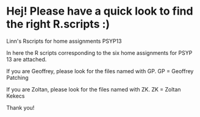 # Hej! Please have a quick look to find the right R.scripts :)
Linn's Rscripts for home assignments PSYP13

In here the R scripts corresponding to the six home assignments for PSYP 13 are attached. 

If you are Geoffrey, please look for the files named with GP. 
GP = Geoffrey Patching

If you are Zoltan, please look for the files named with ZK.
ZK = Zoltan Kekecs 

Thank you!
